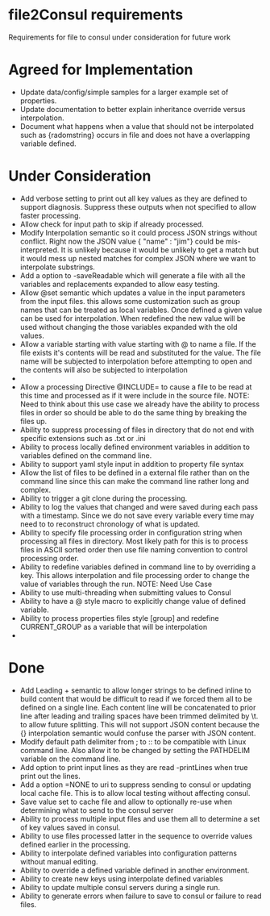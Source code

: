 

# file2Consul requirements

Requirements for file to consul under consideration for future work

# Agreed for Implementation

* Update data/config/simple samples for a larger example set of properties.
* Update documentation to better explain inheritance override versus interpolation.
* Document what happens when a value that should not be interpolated such as {radomstring} occurs in file and does not have a overlapping variable defined.

# Under Consideration 

* Add verbose setting to print out all key values as they are defined to support diagnosis.  Suppress these outputs when not specified to allow faster processing. 
* Allow check for input path to skip if already processed.
* Modify Interpolation semantic so it could process JSON strings without conflict.  Right now the JSON value { "name" : "jim"} could be mis-interpreted. It is unlikely because it would be unlikely to get a match but it would mess up nested matches for complex JSON where we want to interpolate substrings.
* Add a option to -saveReadable which will generate a file with all the variables and replacements expanded to allow easy testing. 
* Allow @set semantic which updates a value in the input parameters from the input files.  this allows some customization such as group names that can be treated as local variables.   Once defined a given value can be used for interpolation.  When redefined the new value will be used without changing the those variables expanded with the old values. 
* Allow a variable starting with value starting with @ to name a file.  If the file exists it's contents will be read and substituted for the value. The file name will be subjected to interpolation before attempting to open and the contents will also be subjected to interpolation
* 
* Allow a processing Directive @INCLUDE= to cause a file to be read at this time and processed as if it were include in the source file.  NOTE: Need to think about this use case we already have the ability to process files in order so should be able to do the same thing by breaking the files up.
* Ability to suppress processing of files in directory that do not end with specific extensions such as .txt or .ini
* Ability to process locally defined environment variables in addition to variables defined on the command line.
* Ability to support yaml style input in addition to property file syntax
* Allow the list of files to be defined in a external file rather than on the command line since this can make the command line rather long and complex.
* Ability to trigger a git clone during the processing. 
* Ability to log the values that changed and were saved during each pass with a timestamp.  Since we do not save every variable every time  may need to to reconstruct chronology of what is updated.
* Ability to specify file processing order in configuration string when processing all files in directory.   Most likely path for this is to process files in ASCII sorted order then use file naming convention to control processing order.
* Ability to redefine variables defined in command line to by overriding a key.   This allows interpolation and file processing order to change the value of variables through the run.     NOTE:  Need Use Case
* Ability to use multi-threading when submitting values to Consul
* Ability to have a @ style macro to explicitly change value of defined variable.
* Ability to process properties files style [group] and redefine CURRENT_GROUP as a variable that will be interpolation
* 

# Done

* Add Leading + semantic to allow longer strings to be defined inline to build content that would be difficult to read if we forced them all to be defined on a single line.  Each content line will be concatenated to prior line after leading and trailing spaces have been trimmed delimited by \t. to allow future splitting.  This will not support JSON content because the {} interpolation semantic would confuse the parser with JSON content.
* Modify default path delimiter from ; to :: to be compatible with Linux command line.  Also allow it to be changed by setting the PATHDELIM variable on the command line. 
* Add option to print input lines as they are read -printLines when true print out the lines.
* Add a option  =NONE to uri to suppress sending to consul or updating local cache file.  This is to allow local testing without affecting consul.
* Save value set to cache file and allow to optionally re-use when determining what to send to the consul server
* Ability to process multiple input files and use them all to determine a set of key values saved in consul.
* Ability to use files processed latter in the sequence to override values defined earlier in the processing.
* Ability to interpolate defined variables into configuration patterns without manual editing.
* Ability to override a defined variable defined in another environment.
* Ability to create new keys using interpolate defined variables
* Ability to update multiple consul servers during a single run.
* Ability to generate errors when failure to save to consul or failure to read files. 